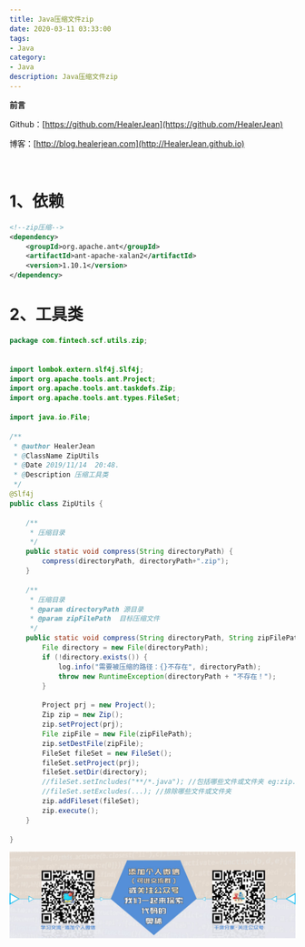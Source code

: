 ```yaml
---
title: Java压缩文件zip
date: 2020-03-11 03:33:00
tags: 
- Java
category: 
- Java
description: Java压缩文件zip
---
```


**前言**     

 Github：[https://github.com/HealerJean](https://github.com/HealerJean)         

 博客：[http://blog.healerjean.com](http://HealerJean.github.io)    

​     

# 1、依赖

```xml
<!--zip压缩-->
<dependency>
    <groupId>org.apache.ant</groupId>
    <artifactId>ant-apache-xalan2</artifactId>
    <version>1.10.1</version>
</dependency>
```



# 2、工具类

```java
package com.fintech.scf.utils.zip;


import lombok.extern.slf4j.Slf4j;
import org.apache.tools.ant.Project;
import org.apache.tools.ant.taskdefs.Zip;
import org.apache.tools.ant.types.FileSet;

import java.io.File;

/**
 * @author HealerJean
 * @ClassName ZipUtils
 * @Date 2019/11/14  20:48.
 * @Description 压缩工具类
 */
@Slf4j
public class ZipUtils {

    /**
     * 压缩目录
     */
    public static void compress(String directoryPath) {
        compress(directoryPath, directoryPath+".zip");
    }

    /**
     * 压缩目录
     * @param directoryPath 源目录
     * @param zipFilePath  目标压缩文件
     */
    public static void compress(String directoryPath, String zipFilePath) {
        File directory = new File(directoryPath);
        if (!directory.exists()) {
            log.info("需要被压缩的路径：{}不存在", directoryPath);
            throw new RuntimeException(directoryPath + "不存在！");
        }

        Project prj = new Project();
        Zip zip = new Zip();
        zip.setProject(prj);
        File zipFile = new File(zipFilePath);
        zip.setDestFile(zipFile);
        FileSet fileSet = new FileSet();
        fileSet.setProject(prj);
        fileSet.setDir(directory);
        //fileSet.setIncludes("**/*.java"); //包括哪些文件或文件夹 eg:zip.setIncludes("*.java");
        //fileSet.setExcludes(...); //排除哪些文件或文件夹
        zip.addFileset(fileSet);
        zip.execute();
    }

}

```

![ContactAuthor](https://raw.githubusercontent.com/HealerJean/HealerJean.github.io/master/assets/img/artical_bottom.jpg)



<link rel="stylesheet" href="https://unpkg.com/gitalk/dist/gitalk.css">

<script src="https://unpkg.com/gitalk@latest/dist/gitalk.min.js"></script> 
<div id="gitalk-container"></div>    
 <script type="text/javascript">
    var gitalk = new Gitalk({
		clientID: `1d164cd85549874d0e3a`,
		clientSecret: `527c3d223d1e6608953e835b547061037d140355`,
		repo: `HealerJean.github.io`,
		owner: 'HealerJean',
		admin: ['HealerJean'],
		id: 'QMKWxsZGUylPc397',
    });
    gitalk.render('gitalk-container');
</script> 

